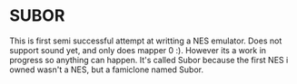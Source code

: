 
# SUBOR

This is first semi successful attempt at writting a NES emulator. Does not support sound yet, and only does mapper 0 :). However its a work in progress so anything can happen. It's called Subor because the first NES i owned wasn't a NES, but a famiclone named Subor.
